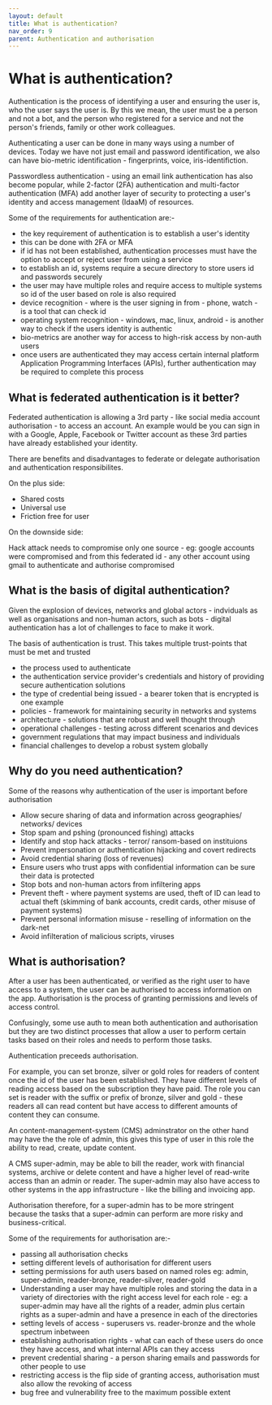 ```yaml
---
layout: default
title: What is authentication?
nav_order: 9
parent: Authentication and authorisation
---
```


# What is authentication?

Authentication is the process of identifying a user and ensuring the user is, who the user says the user is. By this we mean, the user must be a person and not a bot, and the person who registered for a service and not the person's friends, family or other work colleagues.

Authenticating a user can be done in many ways using a number of devices. Today we have not just email and password identification, we also can have bio-metric identification - fingerprints, voice, iris-identifiction.

Passwordless authentication - using an email link authentication has also become popular, while 2-factor (2FA) authentication and multi-factor authentication (MFA) add another layer of security to protecting a user's identity and access management (IdaaM) of resources.

Some of the requirements for authentication are:-

- the key requirement of authentication is to establish a user's identity
- this can be done with 2FA or MFA
- if id has not been established, authentication processes must have the option to accept or reject user from using a service
- to establish an id, systems require a secure directory to store users id and passwords securely
- the user may have multiple roles and require access to multiple systems so id of the user based on role is also required
- device recognition - where is the user signing in from - phone, watch - is a tool that can check id
- operating system recognition - windows, mac, linux, android - is another way to check if the users identity is authentic
- bio-metrics are another way for access to high-risk access by non-auth users
- once users are authenticated they may access certain internal platform Application Programming Interfaces (APIs), further authentication may be required to complete this process

## What is federated authentication is it better?

Federated authentication is allowing a 3rd party - like social media account authorisation - to access an account. An example would be you can sign in with a Google, Apple, Facebook or Twitter account as these 3rd parties have already established your identity.

There are benefits and disadvantages to federate or delegate authorisation and authentication responsibilites.

On the plus side:

- Shared costs
- Universal use
- Friction free for user

On the downside side:

Hack attack needs to compromise only one source - eg: google accounts were compromised and from this federated id - any other account using gmail to authenticate and authorise compromised
## What is the basis of digital authentication?

Given the explosion of devices, networks and global actors - indviduals as well as organisations and non-human actors, such as bots - digital authentication has a lot of challenges to face to make it work.

The basis of authentication is trust. This takes multiple trust-points that must be met and trusted

- the process used to authenticate
- the authentication service provider's credentials and history of providing secure authentication solutions
- the type of credential being issued - a bearer token that is encrypted is one example
- policies - framework for maintaining security in networks and systems
- architecture - solutions that are robust and well thought through
- operational challenges - testing across different scenarios and devices
- government regulations that may impact business and individuals
- financial challenges to develop a robust system globally

## Why do you need authentication?

Some of the reasons why authentication of the user is important before authorisation

- Allow secure sharing of data and information across geographies/ networks/ devices
- Stop spam and pshing (pronounced fishing) attacks
- Identify and stop hack attacks - terror/ ransom-based on instituions
- Prevent impersonation or authentication hijacking and covert redirects 
- Avoid credential sharing (loss of revenues)
- Ensure users who trust apps with confidential information can be sure their data is protected
- Stop bots and non-human actors from infiltering apps
- Prevent theft - where payment systems are used, theft of ID can lead to actual theft (skimming of bank accounts, credit cards, other misuse of payment systems)
- Prevent personal information misuse - reselling of information on the dark-net
- Avoid infilteration of malicious scripts, viruses

## What is authorisation?

After a user has been authenticated, or verified as the right user to have access to a system, the user can be authorised to access information on the app. Authorisation is the process of granting permissions and levels of access control.

Confusingly, some use auth to mean both authentication and authorisation but they are two distinct processes that allow a user to perform certain tasks based on their roles and needs to perform those tasks.

Authentication preceeds authorisation.

For example, you can set bronze, silver or gold roles for readers of content once the id of the user has been established. They have different levels of reading access based on the subscription they have paid. The role you can set is reader with the suffix or prefix of bronze, silver and gold - these readers all can read content but have access to different amounts of content they can consume.

An content-management-system (CMS) adminstrator on the other hand may have the the role of admin, this gives this type of user in this role the ability to read, create, update content.

A CMS super-admin, may be able to bill the reader, work with financial systems, archive or delete content and have a higher level of read-write access than an admin or reader. The super-admin may also have access to other systems in the app infrastructure - like the billing and invoicing app.

Authorisation therefore, for a super-admin has to be more stringent because the tasks that a super-admin can perform are more risky and business-critical.

Some of the requirements for authorisation are:-

- passing all authorisation checks
- setting different levels of authorisation for different users
- setting permissions for auth users based on named roles eg: admin, super-admin, reader-bronze, reader-silver, reader-gold
- Understanding a user may have multiple roles and storing the data in a variety of directories with the right access level for each role - eg: a super-admin may have all the rights of a reader, admin plus certain rights as a super-admin and have a presence in each of the directories
- setting levels of access - superusers vs. reader-bronze and the whole spectrum inbetween
- establishing authorisation rights - what can each of these users do once they have access, and what internal APIs can they access
- prevent credential sharing - a person sharing emails and passwords for other people to use
- restricting access is the flip side of granting access, authorisation must also allow the revoking of access
- bug free and vulnerability free to the maximum possible extent
